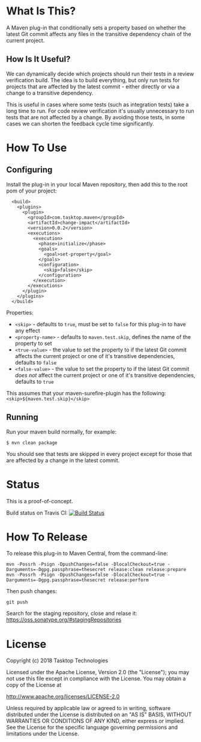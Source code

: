 What Is This?
=============

A Maven plug-in that conditionally sets a property based on whether the latest Git commit affects any files in the transitive dependency chain of the current project.

How Is It Useful?
-----------------

We can dynamically decide which projects should run their tests in a review verification build.  The idea is to build everything, but only run tests for projects that are affected by the latest commit - either directly or via a change to a transitive dependency.

This is useful in cases where some tests (such as integration tests) take a long time to run.  For code review verification it's usually unnecessary to run tests that are not affected by a change.  By avoiding those tests, in some cases we can shorten the feedback cycle time significantly.

How To Use
==========

Configuring
-----------

Install the plug-in in your local Maven repository, then add this to the root pom of your project:

```
  <build>
    <plugins>
      <plugin>
        <groupId>com.tasktop.maven</groupId>
        <artifactId>change-impact</artifactId>
        <version>0.0.2</version>
        <executions>
          <execution>
            <phase>initialize</phase>
            <goals>
              <goal>set-property</goal>
            </goals>
            <configuration>
              <skip>false</skip>
            </configuration>
          </execution>
        </executions>
      </plugin>
    </plugins>
  </build>
```

Properties:
* `<skip>` - defaults to `true`, must be set to `false` for this plug-in to have any effect
* `<property-name>` - defaults to `maven.test.skip`, defines the name of the property to set
* `<true-value>` - the value to set the property to if the latest Git commit affects the current project or one of it's transitive dependencies, defaults to `false`
* `<false-value>` - the value to set the property to if the latest Git commit _does not_ affect the current project or one of it's transitive dependencies, defaults to `true`  

This assumes that your maven-surefire-plugin has the following: `<skip>${maven.test.skip}</skip>`

Running
-------

Run your maven build normally, for example:

```
$ mvn clean package
```

You should see that tests are skipped in every project except for those that are affected by a change in the latest commit.


Status
======

This is a proof-of-concept.

Build status on Travis CI: [![Build Status](https://travis-ci.org/greensopinion/maven-change-impact.svg?branch=master)](https://travis-ci.org/greensopinion/maven-change-impact)


How To Release
==============

To release this plug-in to Maven Central, from the command-line:

````
mvn -Possrh -Psign -DpushChanges=false -DlocalCheckout=true -Darguments=-Dgpg.passphrase=thesecret release:clean release:prepare
mvn -Possrh -Psign -DpushChanges=false -DlocalCheckout=true -Darguments=-Dgpg.passphrase=thesecret release:perform
````

Then push changes:

````
git push
````

Search for the staging repository, close and relase it: https://oss.sonatype.org/#stagingRepositories


License
=======

Copyright (c) 2018 Tasktop Technologies

Licensed under the Apache License, Version 2.0 (the "License"); you may not use this file except in compliance with the License. You may obtain a copy of the License at

http://www.apache.org/licenses/LICENSE-2.0

Unless required by applicable law or agreed to in writing, software distributed under the License is distributed on an "AS IS" BASIS, WITHOUT WARRANTIES OR CONDITIONS OF ANY KIND, either express or implied. See the License for the specific language governing permissions and limitations under the License.
